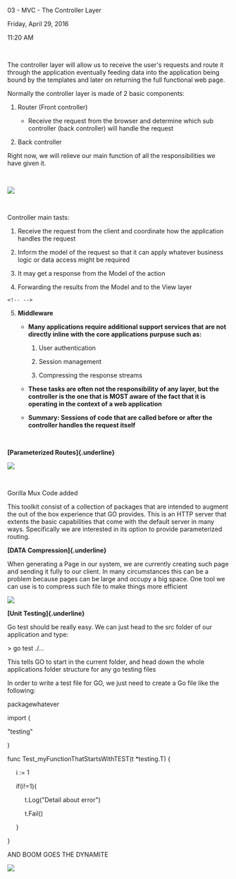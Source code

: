 03 - MVC - The Controller Layer

Friday, April 29, 2016

11:20 AM

 

The controller layer will allow us to receive the user\'s requests and route it through the application eventually feeding data into the application being bound by the templates and later on returning the full functional web page.

Normally the controller layer is made of 2 basic components:

1.  Router (Front controller)

    -   Receive the request from the browser and determine which sub controller (back controller) will handle the request

2.  Back controller

Right now, we will relieve our main function of all the responsibilities we have given it.

 

![](002_03_-_MVC_-_The_Controller_Layer_000.png)

 

Controller main tasts:

1.  Receive the request from the client and coordinate how the application handles the request

2.  Inform the model of the request so that it can apply whatever business logic or data access might be required

3.  It may get a response from the Model of the action

4.  Forwarding the results from the Model and to the View layer

```{=html}
<!-- -->
```
5.  **Middleware**

    -   **Many applications require additional support services that are not directly inline with the core applications purpuse such as:**

        1.  User authentication

        2.  Session management

        3.  Compressing the response streams

    -   **These tasks are often not the responsibility of any layer, but the controller is the one that is MOST aware of the fact that it is operating in the context of a web application**

    -   **Summary: Sessions of code that are called before or after the controller handles the request itself**

 

**[Parameterized Routes]{.underline}**

![](002_03_-_MVC_-_The_Controller_Layer_001.png)

 

Gorilla Mux Code added

This toolkit consist of a collection of packages that are intended to augment the out of the box experience that GO provides. This is an HTTP server that extents the basic capabilities that come with the default server in many ways. Specifically we are interested in its option to provide parameterized routing.

**[DATA Compression]{.underline}**

When generating a Page in our system, we are currently creating such page and sending it fully to our client. In many circumstances this can be a problem because pages can be large and occupy a big space. One tool we can use is to compress such file to make things more efficient

![](002_03_-_MVC_-_The_Controller_Layer_002.png)

**[Unit Testing]{.underline}**

Go test should be really easy. We can just head to the src folder of our application and type:

\> go test ./\...

This tells GO to start in the current folder, and head down the whole applications folder structure for any go testing files

In order to write a test file for GO, we just need to create a Go file like the following:

packagewhatever

import (

"testing\"

)

func Test_myFunctionThatStartsWithTEST(t \*testing.T) {

     i := 1

     if(i!=1){

          t.Log("Detail about error")

          t.Fail()

     }

}

AND BOOM GOES THE DYNAMITE

![](002_03_-_MVC_-_The_Controller_Layer_003.png)
